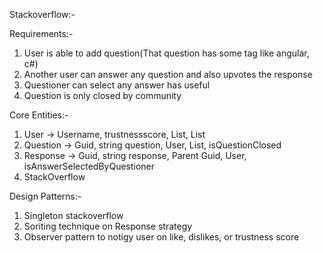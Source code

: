 Stackoverflow:-

Requirements:-

1. User is able to add question(That question has some tag like angular, c#)
2. Another user can answer any question and also upvotes the response
3. Questioner can select any answer has useful
4. Question is only closed by community

Core Entities:-

1. User -> Username, trustnessscore, List<Responses>, List<Question>
2. Question -> Guid, string question, User, List<Responses>, isQuestionClosed
3. Response -> Guid, string response, Parent Guid, User, isAnswerSelectedByQuestioner
4. StackOverflow

Design Patterns:-

1. Singleton stackoverflow
2. Soriting technique on Response strategy
3. Observer pattern to notigy user on like, dislikes, or trustness score

